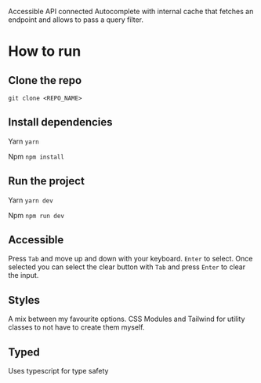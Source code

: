 Accessible API connected Autocomplete with internal cache that fetches an endpoint and allows to pass a query filter.

# How to run

## Clone the repo

`git clone <REPO_NAME>`

## Install dependencies

Yarn
`yarn`

Npm
`npm install`

## Run the project

Yarn
`yarn dev`

Npm
`npm run dev`

## Accessible

Press `Tab` and move up and down with your keyboard. `Enter` to select. Once selected you can select the clear button with `Tab` and press `Enter` to clear the input.

## Styles

A mix between my favourite options. CSS Modules and Tailwind for utility classes to not have to create them myself.

## Typed

Uses typescript for type safety
